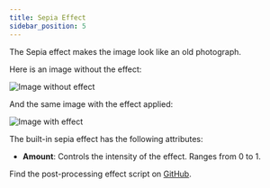 ```yaml
---
title: Sepia Effect
sidebar_position: 5
---
```


The Sepia effect makes the image look like an old photograph.

Here is an image without the effect:

![Image without effect](/img/user-manual/graphics/posteffects/without-effects.png)

And the same image with the effect applied:

![Image with effect](/img/user-manual/graphics/posteffects/with-sepia.png)

The built-in sepia effect has the following attributes:

* **Amount**: Controls the intensity of the effect. Ranges from 0 to 1.

Find the post-processing effect script on [GitHub][3].

[3]: https://github.com/playcanvas/engine/blob/main/scripts/posteffects/posteffect-sepia.js
